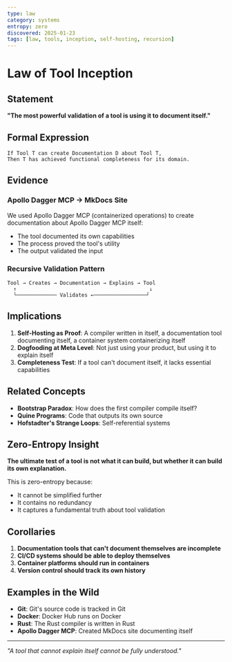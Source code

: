 ```yaml
---
type: law
category: systems
entropy: zero
discovered: 2025-01-23
tags: [law, tools, inception, self-hosting, recursion]
---
```


# Law of Tool Inception

## Statement

**"The most powerful validation of a tool is using it to document itself."**

## Formal Expression

```
If Tool T can create Documentation D about Tool T,
Then T has achieved functional completeness for its domain.
```

## Evidence

### Apollo Dagger MCP → MkDocs Site
We used Apollo Dagger MCP (containerized operations) to create documentation about Apollo Dagger MCP itself:
- The tool documented its own capabilities
- The process proved the tool's utility
- The output validated the input

### Recursive Validation Pattern
```
Tool → Creates → Documentation → Explains → Tool
  ↑                                           ↓
  └───────────── Validates ←─────────────────┘
```

## Implications

1. **Self-Hosting as Proof**: A compiler written in itself, a documentation tool documenting itself, a container system containerizing itself
2. **Dogfooding at Meta Level**: Not just using your product, but using it to explain itself
3. **Completeness Test**: If a tool can't document itself, it lacks essential capabilities

## Related Concepts
- **Bootstrap Paradox**: How does the first compiler compile itself?
- **Quine Programs**: Code that outputs its own source
- **Hofstadter's Strange Loops**: Self-referential systems

## Zero-Entropy Insight

**The ultimate test of a tool is not what it can build, but whether it can build its own explanation.**

This is zero-entropy because:
- It cannot be simplified further
- It contains no redundancy
- It captures a fundamental truth about tool validation

## Corollaries

1. **Documentation tools that can't document themselves are incomplete**
2. **CI/CD systems should be able to deploy themselves**
3. **Container platforms should run in containers**
4. **Version control should track its own history**

## Examples in the Wild

- **Git**: Git's source code is tracked in Git
- **Docker**: Docker Hub runs on Docker
- **Rust**: The Rust compiler is written in Rust
- **Apollo Dagger MCP**: Created MkDocs site documenting itself

---
*"A tool that cannot explain itself cannot be fully understood."*
